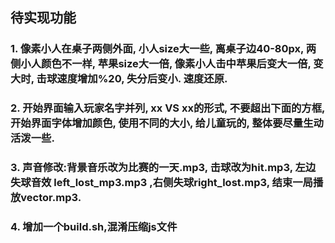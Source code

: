 ## 待实现功能

### 1. 像素小人在桌子两侧外面, 小人size大一些, 离桌子边40-80px, 两侧小人颜色不一样,  苹果size大一倍, 像素小人击中苹果后变大一倍, 变大时, 击球速度增加%20, 失分后变小. 速度还原.
### 2. 开始界面输入玩家名字并列, xx VS xx的形式, 不要超出下面的方框, 开始界面字体增加颜色, 使用不同的大小, 给儿童玩的, 整体要尽量生动活泼一些. 
### 3. 声音修改:背景音乐改为比赛的一天.mp3, 击球改为hit.mp3, 左边失球音效 left_lost_mp3.mp3 ,右侧失球right_lost.mp3, 结束一局播放vector.mp3. 
### 4. 增加一个build.sh,混淆压缩js文件

